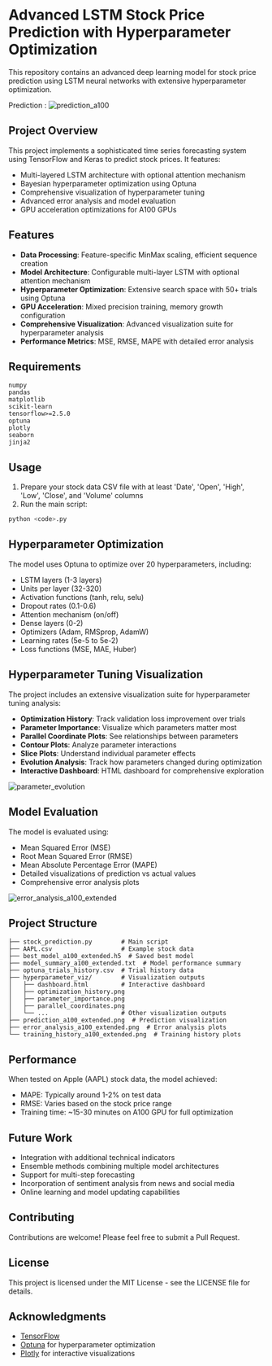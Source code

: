 # Advanced LSTM Stock Price Prediction with Hyperparameter Optimization

This repository contains an advanced deep learning model for stock price prediction using LSTM neural networks with extensive hyperparameter optimization.

Prediction :
![prediction_a100](https://github.com/user-attachments/assets/6ac92771-341d-47bf-b693-5bdbbc1cc988)



## Project Overview

This project implements a sophisticated time series forecasting system using TensorFlow and Keras to predict stock prices. It features:

- Multi-layered LSTM architecture with optional attention mechanism
- Bayesian hyperparameter optimization using Optuna
- Comprehensive visualization of hyperparameter tuning
- Advanced error analysis and model evaluation
- GPU acceleration optimizations for A100 GPUs

## Features

- **Data Processing**: Feature-specific MinMax scaling, efficient sequence creation
- **Model Architecture**: Configurable multi-layer LSTM with optional attention mechanism
- **Hyperparameter Optimization**: Extensive search space with 50+ trials using Optuna
- **GPU Acceleration**: Mixed precision training, memory growth configuration
- **Comprehensive Visualization**: Advanced visualization suite for hyperparameter analysis
- **Performance Metrics**: MSE, RMSE, MAPE with detailed error analysis

## Requirements

```
numpy
pandas
matplotlib
scikit-learn
tensorflow>=2.5.0
optuna
plotly
seaborn
jinja2
```

## Usage

1. Prepare your stock data CSV file with at least 'Date', 'Open', 'High', 'Low', 'Close', and 'Volume' columns
2. Run the main script:

```bash
python <code>.py
```

## Hyperparameter Optimization

The model uses Optuna to optimize over 20 hyperparameters, including:

- LSTM layers (1-3 layers)
- Units per layer (32-320)
- Activation functions (tanh, relu, selu)
- Dropout rates (0.1-0.6)
- Attention mechanism (on/off)
- Dense layers (0-2)
- Optimizers (Adam, RMSprop, AdamW)
- Learning rates (5e-5 to 5e-2)
- Loss functions (MSE, MAE, Huber)



## Hyperparameter Tuning Visualization

The project includes an extensive visualization suite for hyperparameter tuning analysis:

- **Optimization History**: Track validation loss improvement over trials
- **Parameter Importance**: Visualize which parameters matter most
- **Parallel Coordinate Plots**: See relationships between parameters
- **Contour Plots**: Analyze parameter interactions
- **Slice Plots**: Understand individual parameter effects
- **Evolution Analysis**: Track how parameters changed during optimization
- **Interactive Dashboard**: HTML dashboard for comprehensive exploration

![parameter_evolution](https://github.com/user-attachments/assets/ccd59b64-48d7-4586-aa60-764d4e940651)


## Model Evaluation

The model is evaluated using:

- Mean Squared Error (MSE)
- Root Mean Squared Error (RMSE)
- Mean Absolute Percentage Error (MAPE)
- Detailed visualizations of prediction vs actual values
- Comprehensive error analysis plots

![error_analysis_a100_extended](https://github.com/user-attachments/assets/a78c90ac-0056-4214-b5bd-3cb7a606ea78)


## Project Structure

```
├── stock_prediction.py        # Main script
├── AAPL.csv                   # Example stock data
├── best_model_a100_extended.h5  # Saved best model
├── model_summary_a100_extended.txt  # Model performance summary
├── optuna_trials_history.csv  # Trial history data
├── hyperparameter_viz/        # Visualization outputs
│   ├── dashboard.html         # Interactive dashboard
│   ├── optimization_history.png
│   ├── parameter_importance.png
│   ├── parallel_coordinates.png
│   └── ...                    # Other visualization outputs
├── prediction_a100_extended.png  # Prediction visualization
├── error_analysis_a100_extended.png  # Error analysis plots
└── training_history_a100_extended.png  # Training history plots
```

## Performance

When tested on Apple (AAPL) stock data, the model achieved:
- MAPE: Typically around 1-2% on test data
- RMSE: Varies based on the stock price range
- Training time: ~15-30 minutes on A100 GPU for full optimization

## Future Work

- Integration with additional technical indicators
- Ensemble methods combining multiple model architectures
- Support for multi-step forecasting
- Incorporation of sentiment analysis from news and social media
- Online learning and model updating capabilities

## Contributing

Contributions are welcome! Please feel free to submit a Pull Request.

## License

This project is licensed under the MIT License - see the LICENSE file for details.

## Acknowledgments

- [TensorFlow](https://www.tensorflow.org/)
- [Optuna](https://optuna.org/) for hyperparameter optimization
- [Plotly](https://plotly.com/) for interactive visualizations
